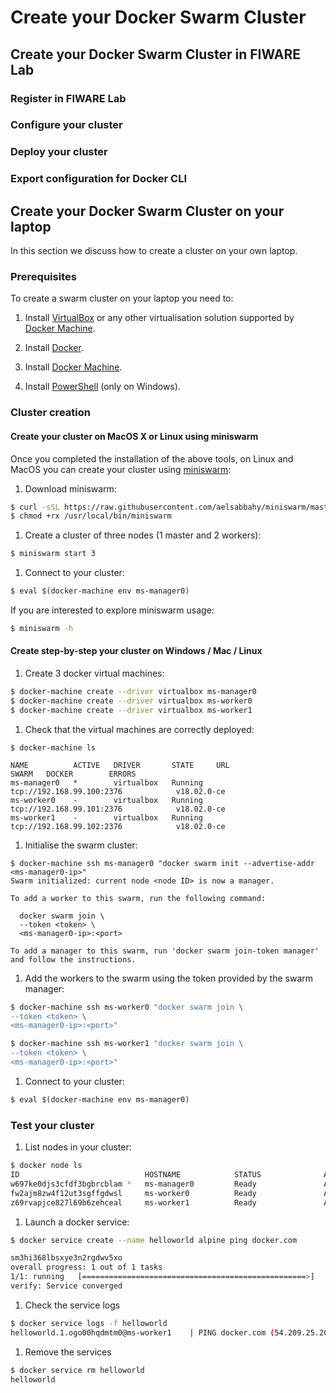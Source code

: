 # Create your Docker Swarm Cluster

## Create your Docker Swarm Cluster in FIWARE Lab

### Register in FIWARE Lab

### Configure your cluster

### Deploy your cluster

### Export configuration for Docker CLI


## Create your Docker Swarm Cluster on your laptop

In this section we discuss how to create a cluster on your own laptop.

### Prerequisites

To create a swarm cluster on your laptop you need to:
1. Install [VirtualBox](http://virtualbox.org) or any other virtualisation
  solution supported by [Docker Machine](https://docs.docker.com/machine/).

1. Install [Docker](https://docs.docker.com/install/).

1. Install [Docker Machine](https://docs.docker.com/machine/install-machine/).

1. Install 
[PowerShell](https://docs.microsoft.com/en-us/powershell/scripting/setup/installing-windows-powershell?view=powershell-6)
(only on Windows).

### Cluster creation

#### Create your cluster on MacOS X or Linux using miniswarm

Once you completed the installation of the above tools, on Linux and MacOS you
can create your cluster using 
[miniswarm](https://github.com/aelsabbahy/miniswarm):

1. Download miniswarm:

  ```bash
  $ curl -sSL https://raw.githubusercontent.com/aelsabbahy/miniswarm/master/miniswarm -o /usr/local/bin/miniswarm
  $ chmod +rx /usr/local/bin/miniswarm
  ```

1. Create a cluster of three nodes (1 master and 2 workers):

  ```bash
  $ miniswarm start 3
  ```

1. Connect to your cluster:

  ```bash
  $ eval $(docker-machine env ms-manager0)
  ```

If you are interested to explore miniswarm usage:

```bash
$ miniswarm -h
```

#### Create step-by-step your cluster on Windows / Mac / Linux

1. Create 3 docker virtual machines:

  ```bash
  $ docker-machine create --driver virtualbox ms-manager0
  $ docker-machine create --driver virtualbox ms-worker0
  $ docker-machine create --driver virtualbox ms-worker1
  ```

1. Check that the virtual machines are correctly deployed:

  ```
  $ docker-machine ls

  NAME          ACTIVE   DRIVER       STATE     URL                          SWARM   DOCKER        ERRORS
  ms-manager0   *        virtualbox   Running   tcp://192.168.99.100:2376            v18.02.0-ce   
  ms-worker0    -        virtualbox   Running   tcp://192.168.99.101:2376            v18.02.0-ce   
  ms-worker1    -        virtualbox   Running   tcp://192.168.99.102:2376            v18.02.0-ce 
  ```


1. Initialise the swarm cluster:

  ```
  $ docker-machine ssh ms-manager0 "docker swarm init --advertise-addr <ms-manager0-ip>"
  Swarm initialized: current node <node ID> is now a manager.

  To add a worker to this swarm, run the following command:

    docker swarm join \
    --token <token> \
    <ms-manager0-ip>:<port>

  To add a manager to this swarm, run 'docker swarm join-token manager' and follow the instructions.
  ```

1. Add the workers to the swarm using the token provided by the swarm manager:

  ```bash
  $ docker-machine ssh ms-worker0 "docker swarm join \
  --token <token> \
  <ms-manager0-ip>:<port>"

  $ docker-machine ssh ms-worker1 "docker swarm join \
  --token <token> \
  <ms-manager0-ip>:<port>"
  ```

1. Connect to your cluster:

  ```bash
  $ eval $(docker-machine env ms-manager0)
  ```

### Test your cluster

1. List nodes in your cluster:

  ```bash
  $ docker node ls
  ID                            HOSTNAME            STATUS              AVAILABILITY        MANAGER STATUS
  w697ke0djs3cfdf3bgbrcblam *   ms-manager0         Ready               Active              Leader
  fw2ajm8zw4f12ut3sgffgdwsl     ms-worker0          Ready               Active              
  z69rvapjce827l69b6zehceal     ms-worker1          Ready               Active 
  ```

1. Launch a docker service:

  ```bash
  $ docker service create --name helloworld alpine ping docker.com

  sm3hi368lbsxye3n2rgdwv5xo
  overall progress: 1 out of 1 tasks 
  1/1: running   [==================================================>] 
  verify: Service converged 
  ```

1. Check the service logs

  ```bash
  $ docker service logs -f helloworld
  helloworld.1.ogo00hqdmtm0@ms-worker1    | PING docker.com (54.209.25.207): 56 data bytes
  ```

1. Remove the services

  ```bash
  $ docker service rm helloworld
  helloworld
  ```
